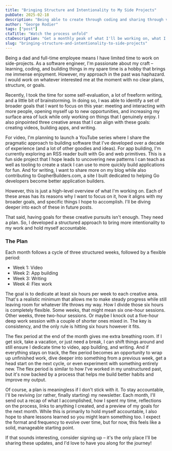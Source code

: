 ```yaml
---
title: "Bringing Structure and Intentionality to My Side Projects"
pubDate: 2025-02-18
description: "Being able to create through coding and sharing through video and writing is important to me. However, I never had a clear focus on what I wanted to work on and how to accomplish it. So I did some brainstorming and created a structured plan to make the most of my limited time."
author: "George Rodier"
tags: ["post"]
ctaTitle: "Watch the process unfold"
ctaDescription: "Get a monthly peak of what I'll be working on, what I've accomplished, all the cool things I've created, and maybe some additional goodies along the way."
slug: "bringing-structure-and-intentionality-to-side-projects"
---
```


Being a dad and full-time employee means I have limited time to work on side-projects. As a software engineer, I'm passionate about my craft – learning, coding, and building things in my spare time is a hobby that brings me immense enjoyment. However, my approach in the past was haphazard. I would work on whatever interested me at the moment with no clear plans, structure, or goals.

Recently, I took the time for some self-evaluation, a lot of freeform writing, and a little bit of brainstorming. In doing so, I was able to identify a set of broader goals that I want to focus on this year: meeting and interacting with more people, opening myself up to new opportunities, and increasing my surface area of luck while only working on things that I genuinely enjoy. I also pinpointed three creative areas that I can align with these goals: creating videos, building apps, and writing.

For video, I'm planning to launch a YouTube series where I share the pragmatic approach to building software that I've developed over a decade of experience (and a lot of other goodies and ideas). For app building, I'm currently exploring an RSS reader built with Go and web primitives. This is a fun side project that I hope leads to uncovering new patterns I can teach as well as tooling to create a stack I can use to more quickly build applications for fun. And for writing, I want to share more on my blog while also contributing to GopherBuilders.com, a site I built dedicated to helping Go developers become better application builders.

However, this is just a high-level overview of what I'm working on. Each of these areas has its reasons why I want to focus on it, how it aligns with my broader goals, and specific things I hope to accomplish. I'll be diving deeper into each of these in future posts.

That said, having goals for these creative pursuits isn't enough. They need a plan. So, I developed a structured approach to bring more intentionality to my work and hold myself accountable.

### The Plan

Each month follows a cycle of three structured weeks, followed by a flexible period:

- Week 1: Video
- Week 2: App building
- Week 3: Writing
- Week 4: Flex work

The goal is to dedicate at least six hours per week to each creative area. That's a realistic minimum that allows me to make steady progress while still leaving room for whatever life throws my way. How I divide those six hours is completely flexible. Some weeks, that might mean six one-hour sessions. Other weeks, three two-hour sessions. Or maybe I knock out a five-hour deep work session with a couple of shorter ones mixed in. The key is consistency, and the only rule is hitting six hours however it fits.

The flex period at the end of the month gives me extra breathing room. If I get sick, take a vacation, or just need a break, I can shift things around and still ensure I dedicate time to video, app building, and writing. And if everything stays on track, the flex period becomes an opportunity to wrap up unfinished work, dive deeper into something from a previous week, get a head start on the next cycle, or even experiment with something entirely new. The flex period is similar to how I've worked in my unstructured past, but it's now backed by a process that helps me build better habits and improve my output.

Of course, a plan is meaningless if I don't stick with it. To stay accountable, I'll be reviving (or rather, finally starting) my newsletter. Each month, I'll send out a recap of what I accomplished, how I spent my time, reflections on the process, links to anything I created, and a preview of my goals for the next month. While this is primarily to hold myself accountable, I also hope to share lessons learned so you might learn something too. I expect the format and frequency to evolve over time, but for now, this feels like a solid, manageable starting point.

If that sounds interesting, consider signing up – it's the only place I'll be sharing these updates, and I'd love to have you along for the journey!
